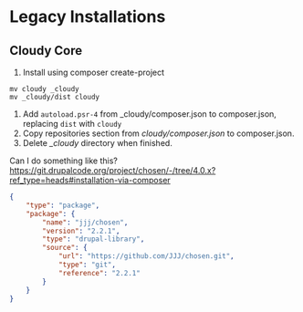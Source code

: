 <!--
id: legacy_installations
tags: ''
-->

# Legacy Installations

## Cloudy Core

1. Install using composer create-project

```shell
mv cloudy _cloudy
mv _cloudy/dist cloudy
```

1. Add `autoload.psr-4` from _cloudy/composer.json to composer.json, replacing `dist` with `cloudy`
2. Copy repositories section from _cloudy/composer.json_ to composer.json.
3. Delete _\_cloudy_ directory when finished.


Can I do something like this? https://git.drupalcode.org/project/chosen/-/tree/4.0.x?ref_type=heads#installation-via-composer

```json
{
    "type": "package",
    "package": {
        "name": "jjj/chosen",
        "version": "2.2.1",
        "type": "drupal-library",
        "source": {
            "url": "https://github.com/JJJ/chosen.git",
            "type": "git",
            "reference": "2.2.1"
        }
    }
}

```

